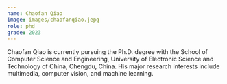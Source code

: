 ```yaml
---
name: Chaofan Qiao
image: images/chaofanqiao.jepg
role: phd
grade: 2023
---
```


Chaofan  Qiao is currently pursuing the Ph.D. degree with the School of Computer Science and Engineering, University of Electronic Science and Technology of China, Chengdu, China. His major research interests include multimedia, computer vision, and machine learning.

